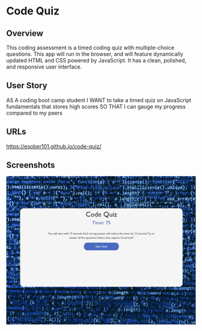 # Code Quiz

## Overview

This coding assessment is a timed coding quiz with multiple-choice questions. This app will run in the browser, and will feature dynamically updated HTML and CSS powered by JavaScript. It has a clean, polished, and responsive user interface.

## User Story

AS A coding boot camp student
I WANT to take a timed quiz on JavaScript fundamentals that stores high scores
SO THAT I can gauge my progress compared to my peers

## URLs

https://esober101.github.io/code-quiz/

## Screenshots

![Screenshot](images/Screenshot.png "Screenshot")

